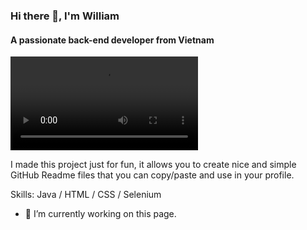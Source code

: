 ### Hi there 👋, I'm William
#### A passionate back-end developer from Vietnam
![A passionate back-end developer from Vietnam](https://github.com/William1199/William1199/blob/main/Happy%20Birthday!.mp4)

I made this project just for fun, it allows you to create nice and simple GitHub Readme files that you can copy/paste and use in your profile.

Skills: Java / HTML / CSS / Selenium

- 🔭 I’m currently working on this page. 




